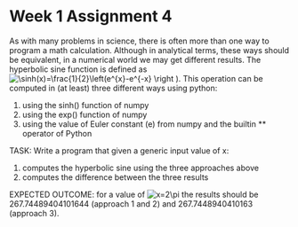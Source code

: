 # Week 1 Assignment 4

As with many problems in science, there is often more than one way to program a math calculation. 
Although in analytical terms, these ways should be equivalent, in a numerical world we may get different results.
The hyperbolic sine function is defined as <img src="https://latex.codecogs.com/gif.latex?\sinh(x)=\frac{1}{2}\left(e^{x}-e^{-x}&space;\right&space;)" title="\sinh(x)=\frac{1}{2}\left(e^{x}-e^{-x} \right )" />. This operation can be computed in (at least) three different ways using python:

1. using the sinh() function of numpy
2. using the exp() function of numpy
3. using the value of Euler constant (e) from numpy and the builtin ** operator of Python 

TASK: Write a program that given a generic input value of x: 
   1. computes the hyperbolic sine using the three approaches above
   2. computes the difference between the three results

EXPECTED OUTCOME: for a value of <img src="https://latex.codecogs.com/gif.latex?x=2\pi" title="x=2\pi" /> the results should be 267.74489404101644 (approach 1 and 2) and 267.7448940410163 (approach 3).
